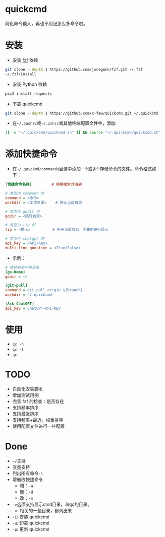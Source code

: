 # quickcmd
简化命令输入，再也不用记那么多命令啦。

# 安装

- 安装 [fzf](https://github.com/junegunn/fzf) 依赖

```bash
git clone --depth 1 https://github.com/junegunn/fzf.git ~/.fzf
~/.fzf/install
```

- 安装 Python 依赖

```bash
pip3 install requests
```

- 下载 quickcmd

```bash
git clone --depth 1 https://github.com/x-few/quickcmd.git ~/.quickcmd
```

- 在`~/.bashrc`或`~/.zshrc`或其他终端配置文件中，添加:

```bash
[[ -s "~/.quickcmd/quickcmd.sh" ]] && source "~/.quickcmd/quickcmd.sh"
```

# 添加快捷命令
- 在`~/.quickmd/commands`目录中添加`一个`或`多个`存储命令的文件。命令格式如下：

```ini
[快捷命令名称]         # 模糊搜索时用到

# 类型为 command 时
command = <命令>
workdir = <工作目录>    # 默认当前目录

# 类型为 godir 时
godir = <跳转目录>

# 类型为 tip 时
tip = <提示>          # 用于记录信息，需要时进行展示

# 类型为 chatgpt 时
api_key = <API-Key>
multi_line_question = <True/False>
```

- 示例：

```ini
# 跳转到用户根目录
[go-home]
godir = ~/

[git-pull]
command = git pull origin ${branch}
workdir = ~/.quickcmd

[Ask ChatGPT]
api_key = ChatGPT-API-KEY
```

# 使用

- `qc -h`
- `qc -l`
- `qc`

# TODO

- 自动化安装脚本
- 增加测试用例
- 完善 fzf 的检查：是否存在
- 支持频率排序
- 支持最近排序
- 支持频率+最近，权重排序
- 使用配置文件进行一些配置

# Done

- `~/`支持
- 变量支持
- 列出所有命令`-l`
- 增删改快捷命令
  - 增：`-a`
  - 删：`-d`
  - 改：`-m`
- `-v`选项支持显示cmd目录，和qc的目录。
    - 相关的一些目录，都列出来
- `-i`: 安装 quickcmd
- `-u`: 卸载 quickcmd
- `-p`: 更新 quickcmd
